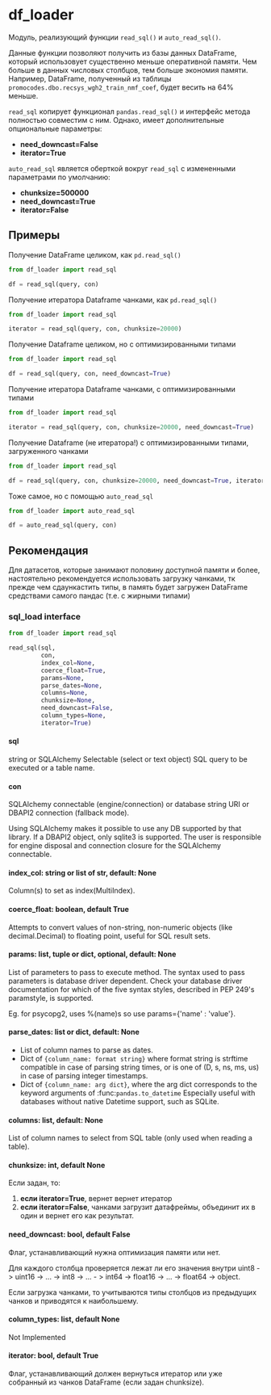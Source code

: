 # df_loader
Модуль, реализующий функции `read_sql()` и `auto_read_sql()`. 

Данные функции позволяют получить из базы данных DataFrame, который
использовует существенно меньше оперативной памяти. Чем больше 
в данных числовых столбцов, тем больше экономия памяти. Например,
DataFrame, полученный из таблицы ``promocodes.dbo.recsys_wgh2_train_nmf_coef``,
будет весить на 64% меньше.

`read_sql`  копирует функционал `pandas.read_sql()` и интерфейс метода полностью
 совместим с ним. Однако, имеет дополнительные опциональные параметры:
- **need_downcast=False**
- **iterator=True**

`auto_read_sql` является оберткой вокруг `read_sql` с измененными параметрами
по умолчанию:
- **chunksize=500000**
- **need_downcast=True**
- **iterator=False**


## Примеры
Получение DataFrame целиком, как `pd.read_sql()`
````python
from df_loader import read_sql

df = read_sql(query, con)
````

Получение итератора Dataframe чанками, как `pd.read_sql()`
````python
from df_loader import read_sql

iterator = read_sql(query, con, chunksize=20000)
````

Получение Dataframe целиком, но с оптимизированными типами
````python
from df_loader import read_sql

df = read_sql(query, con, need_downcast=True)
````

Получение итератора Dataframe чанками, с оптимизированными типами
````python
from df_loader import read_sql

iterator = read_sql(query, con, chunksize=20000, need_downcast=True)
````

Получение Dataframe (не итератора!) с оптимизированными типами, загруженного чанками
````python
from df_loader import read_sql

df = read_sql(query, con, chunksize=20000, need_downcast=True, iterator=False)
````

Тоже самое, но с помощью `auto_read_sql`
````python
from df_loader import auto_read_sql

df = auto_read_sql(query, con)
````


## Рекомендация
Для датасетов, которые занимают половину доступной памяти и более, 
настоятельно рекомендуется использовать загрузку чанками, тк прежде чем сдаункастить 
типы, в память будет загружен DataFrame средствами самого пандас (т.е. с жирными типами)


### sql_load interface
````python
from df_loader import read_sql

read_sql(sql,
         con,
         index_col=None,
         coerce_float=True,
         params=None,
         parse_dates=None,
         columns=None,
         chunksize=None,
         need_downcast=False,
         column_types=None,
         iterator=True)
````

#### sql
string or SQLAlchemy Selectable (select or text object) SQL query to be executed or a table name.

#### con
SQLAlchemy connectable (engine/connection) or database string URI or DBAPI2 connection (fallback mode).

Using SQLAlchemy makes it possible to use any DB supported by that
library. If a DBAPI2 object, only sqlite3 is supported. The user is responsible
for engine disposal and connection closure for the SQLAlchemy connectable. 

#### index_col: string or list of str, default: None
Column(s) to set as index(MultiIndex).

#### coerce_float: boolean, default True
Attempts to convert values of non-string, non-numeric objects (like
decimal.Decimal) to floating point, useful for SQL result sets.

#### params: list, tuple or dict, optional, default: None
List of parameters to pass to execute method.  The syntax used
to pass parameters is database driver dependent. Check your
database driver documentation for which of the five syntax styles,
described in PEP 249's paramstyle, is supported.

Eg. for psycopg2, uses %(name)s so use params={'name' : 'value'}.

#### parse_dates: list or dict, default: None
- List of column names to parse as dates.
- Dict of ``{column_name: format string}`` where format string is
  strftime compatible in case of parsing string times, or is one of
  (D, s, ns, ms, us) in case of parsing integer timestamps.
- Dict of ``{column_name: arg dict}``, where the arg dict corresponds
  to the keyword arguments of :func:`pandas.to_datetime`
  Especially useful with databases without native Datetime support,
  such as SQLite.

#### columns: list, default: None
List of column names to select from SQL table (only used when reading
a table).


#### chunksize: int, default None
Если задан, то:
1) **если iterator=True**, вернет вернет итератор
2) **если iterator=False**, чанками загрузит датафреймы, 
объединит их в один и вернет его как результат.


#### need_downcast: bool, default False
Флаг, устанавливающий нужна оптимизация памяти или нет.

Для каждого столбца проверяется лежат ли его значения внутри 
uint8 -> uint16 -> ... -> int8 -> ... - > int64 -> float16 -> ... -> float64 -> object.

Если загрузка чанками, то учитываются типы столбцов из предыдущих чанков и приводятся к наибольшему.


#### column_types: list, default None
Not Implemented


#### iterator: bool, default True
Флаг, устанавливающий должен вернуться итератор или уже собранный из 
чанков DataFrame (если задан chunksize).